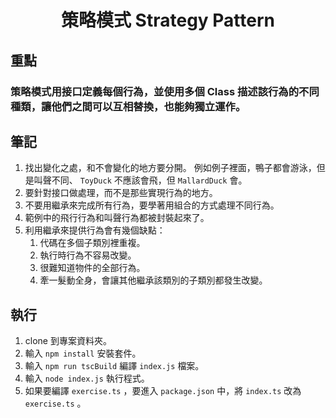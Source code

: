<h1 align="center">策略模式 Strategy Pattern</h1>

## 重點

### 策略模式用接口定義每個行為，並使用多個 Class 描述該行為的不同種類，讓他們之間可以互相替換，也能夠獨立運作。

## 筆記
1. 找出變化之處，和不會變化的地方要分開。
  例如例子裡面，鴨子都會游泳，但是叫聲不同、 `ToyDuck` 不應該會飛，但 `MallardDuck` 會。
2. 要針對接口做處理，而不是那些實現行為的地方。
3. 不要用繼承來完成所有行為，要學著用組合的方式處理不同行為。
4. 範例中的飛行行為和叫聲行為都被封裝起來了。
5. 利用繼承來提供行為會有幾個缺點：
    1. 代碼在多個子類別裡重複。
    2. 執行時行為不容易改變。
    3. 很難知道物件的全部行為。
    4. 牽一髮動全身，會讓其他繼承該類別的子類別都發生改變。

## 執行
1. clone 到專案資料夾。
2. 輸入 `npm install` 安裝套件。
3. 輸入 `npm run tscBuild` 編譯 `index.js` 檔案。
4. 輸入 `node index.js` 執行程式。
5. 如果要編譯 `exercise.ts` ，要進入 `package.json` 中，將 `index.ts` 改為  `exercise.ts` 。

